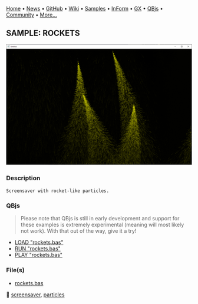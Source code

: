 [Home](https://qb64.com) • [News](../../news.md) • [GitHub](https://github.com/QB64Official/qb64) • [Wiki](https://github.com/QB64Official/qb64/wiki) • [Samples](../../samples.md) • [InForm](../../inform.md) • [GX](../../gx.md) • [QBjs](../../qbjs.md) • [Community](../../community.md) • [More...](../../more.md)

## SAMPLE: ROCKETS

![screenshot.png](img/screenshot.png)

### Description

```text
Screensaver with rocket-like particles.
```

### QBjs

> Please note that QBjs is still in early development and support for these examples is extremely experimental (meaning will most likely not work). With that out of the way, give it a try!

* [LOAD "rockets.bas"](https://v6p9d9t4.ssl.hwcdn.net/html/6029471/index.html?src=https://qb64.com/samples/rockets/src/rockets.bas)
* [RUN "rockets.bas"](https://v6p9d9t4.ssl.hwcdn.net/html/6029471/index.html?mode=auto&src=https://qb64.com/samples/rockets/src/rockets.bas)
* [PLAY "rockets.bas"](https://v6p9d9t4.ssl.hwcdn.net/html/6029471/index.html?mode=play&src=https://qb64.com/samples/rockets/src/rockets.bas)

### File(s)

* [rockets.bas](src/rockets.bas)

🔗 [screensaver](../screensaver.md), [particles](../particles.md)
